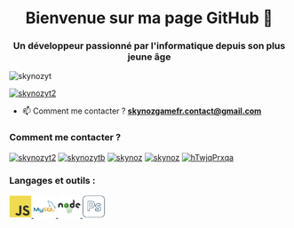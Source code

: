 <h1 align="center">Bienvenue sur ma page GitHub 👋</h1>
<h3 align="center">Un développeur passionné par l'informatique depuis son plus jeune âge</h3>

<p align="left"> <img src="https://komarev.com/ghpvc/?username=skynozyt&label=Profile%20views&color=0e75b6&style=flat" alt="skynozyt" /> </p>

<p align="left"> <a href="https://twitter.com/skynozyt2" target="blank"><img src="https://img.shields.io/twitter/follow/skynozyt2?logo=twitter&style=for-the-badge" alt="skynozyt2" /></a> </p>

- 📫 Comment me contacter ? **skynozgamefr.contact@gmail.com**

<h3 align="left">Comment me contacter ?</h3>
<p align="left">
<a href="https://twitter.com/skynozyt2" target="blank"><img align="center" src="https://raw.githubusercontent.com/rahuldkjain/github-profile-readme-generator/master/src/images/icons/Social/twitter.svg" alt="skynozyt2" height="30" width="40" /></a>
<a href="https://instagram.com/skynozytb" target="blank"><img align="center" src="https://raw.githubusercontent.com/rahuldkjain/github-profile-readme-generator/master/src/images/icons/Social/instagram.svg" alt="skynozytb" height="30" width="40" /></a>
<a href="https://www.behance.net/skynoz" target="blank"><img align="center" src="https://raw.githubusercontent.com/rahuldkjain/github-profile-readme-generator/master/src/images/icons/Social/behance.svg" alt="skynoz" height="30" width="40" /></a>
<a href="https://www.youtube.com/c/skynoz" target="blank"><img align="center" src="https://raw.githubusercontent.com/rahuldkjain/github-profile-readme-generator/master/src/images/icons/Social/youtube.svg" alt="skynoz" height="30" width="40" /></a>
<a href="https://discord.gg/hTwjqPrxqa" target="blank"><img align="center" src="https://raw.githubusercontent.com/rahuldkjain/github-profile-readme-generator/master/src/images/icons/Social/discord.svg" alt="hTwjqPrxqa" height="30" width="40" /></a>
</p>

<h3 align="left">Langages et outils :</h3>
<p align="left"> <a href="https://developer.mozilla.org/en-US/docs/Web/JavaScript" target="_blank" rel="noreferrer"> <img src="https://raw.githubusercontent.com/devicons/devicon/master/icons/javascript/javascript-original.svg" alt="javascript" width="40" height="40"/> </a> <a href="https://www.mysql.com/" target="_blank" rel="noreferrer"> <img src="https://raw.githubusercontent.com/devicons/devicon/master/icons/mysql/mysql-original-wordmark.svg" alt="mysql" width="40" height="40"/> </a> <a href="https://nodejs.org" target="_blank" rel="noreferrer"> <img src="https://raw.githubusercontent.com/devicons/devicon/master/icons/nodejs/nodejs-original-wordmark.svg" alt="nodejs" width="40" height="40"/> </a> <a href="https://www.photoshop.com/en" target="_blank" rel="noreferrer"> <img src="https://raw.githubusercontent.com/devicons/devicon/master/icons/photoshop/photoshop-line.svg" alt="photoshop" width="40" height="40"/> </a> </p>
